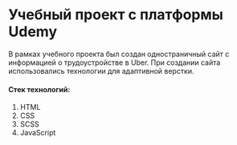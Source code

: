 # Учебный проект с платформы Udemy

В рамках учебного проекта был создан одностраничный сайт с информацией о трудоустройстве в Uber. При создании сайта использовались технологии для адаптивной верстки.

#### Стек технологий:
1. HTML
2. CSS
3. SCSS
4. JavaScript
